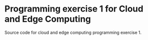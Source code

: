 # Programming exercise 1 for Cloud and Edge Computing

Source code for cloud and edge computing programming exercise 1.
